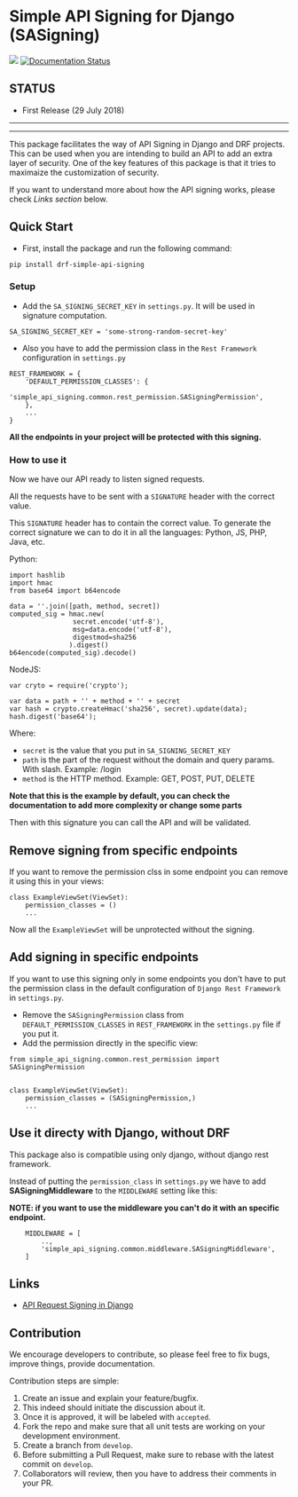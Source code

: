 # Simple API Signing for Django (SASigning)
![](https://travis-ci.org/ahmedhosnycs/drf-simple-api-signing.svg?branch=master)
[![Documentation Status](https://readthedocs.org/projects/drf-simple-api-signing/badge/?version=latest)](https://drf-simple-api-signing.readthedocs.io/en/latest/?badge=latest)

## STATUS
* First Release (29 July 2018)

-----------------------------------------------------------
-----------------------------------------------------------

This package facilitates the way of API Signing in Django and DRF projects. This can be used when you are intending to build an API to add an extra layer of security. One of the key features of this package is that it tries to maximaize the customization of security.

If you want to understand more about how the API signing works, please check *Links section* below.

## Quick Start
* First, install the package and run the following command:
```
pip install drf-simple-api-signing
```

### Setup
* Add the `SA_SIGNING_SECRET_KEY` in `settings.py`. It will be used in signature computation.
```
SA_SIGNING_SECRET_KEY = 'some-strong-random-secret-key'
```

* Also you have to add the permission class in the `Rest Framework` configuration in  `settings.py`

```
REST_FRAMEWORK = {
    'DEFAULT_PERMISSION_CLASSES': {
        'simple_api_signing.common.rest_permission.SASigningPermission',
    },
    ...
}
```
**All the endpoints in your project will be protected with this signing.**

### How to use it
Now we have our API ready to listen signed requests.

All the requests have to be sent with a `SIGNATURE` header with the correct value.

This `SIGNATURE` header has to contain the correct value. To generate the correct signature we can to do it in all the languages: Python, JS, PHP, Java, etc.

Python:
```
import hashlib
import hmac
from base64 import b64encode

data = ''.join([path, method, secret])
computed_sig = hmac.new(
                secret.encode('utf-8'), 
                msg=data.encode('utf-8'),
                digestmod=sha256
               ).digest()
b64encode(computed_sig).decode()
```

NodeJS:
```
var cryto = require('crypto');

var data = path + '' + method + '' + secret
var hash = crypto.createHmac('sha256', secret).update(data);
hash.digest('base64');
```

Where:
* `secret` is the value that you put in `SA_SIGNING_SECRET_KEY`
* `path` is the part of the request without the domain and query params. With slash. Example: /login
* `method` is the HTTP method. Example: GET, POST, PUT, DELETE

**Note that this is the example by default, you can check the documentation to add more complexity or change some parts**

Then with this signature you can call the API and will be validated.


## Remove signing from specific endpoints
If you want to remove the permission clss in some endpoint you can remove it using
this in your views:
```
class ExampleViewSet(ViewSet):
    permission_classes = ()
    ...
```
Now all the `ExampleViewSet` will be unprotected without the signing.

## Add signing in specific endpoints
If you want to use this signing only in some endpoints you don't have to put the 
permission class in the default configuration of `Django Rest Framework` in `settings.py`.

* Remove the `SASigningPermission` class from `DEFAULT_PERMISSION_CLASSES` in `REST_FRAMEWORK` in the `settings.py` file if you put it.
* Add the permission directly in the specific view:
```
from simple_api_signing.common.rest_permission import SASigningPermission


class ExampleViewSet(ViewSet):
    permission_classes = (SASigningPermission,)
    ...
```

## Use it directy with Django, without DRF
This package also is compatible using only django, without django rest framework.

Instead of putting the `permission_class` in `settings.py` we have to add **SASigningMiddleware** to the `MIDDLEWARE` setting like this:

**NOTE: if you want to use the middleware you can't do it with an specific endpoint.**

```
    MIDDLEWARE = [
        ..,
        'simple_api_signing.common.middleware.SASigningMiddleware',
    ]
```


## Links
* [API Request Signing in Django](https://medium.com/elements/api-request-signing-in-django-bc9389201871)

## Contribution

We encourage developers to contribute, so please feel free to fix bugs, improve things, provide documentation.

Contribution steps are simple:

1. Create an issue and explain your feature/bugfix.
2. This indeed should initiate the discussion about it.
3. Once it is approved, it will be labeled with `accepted`.
4. Fork the repo and make sure that all unit tests are working on your development environment.
5. Create a branch from `develop`.
6. Before submitting a Pull Request, make sure to rebase with the latest commit on `develop`.
7. Collaborators will review, then you have to address their comments in your PR.
